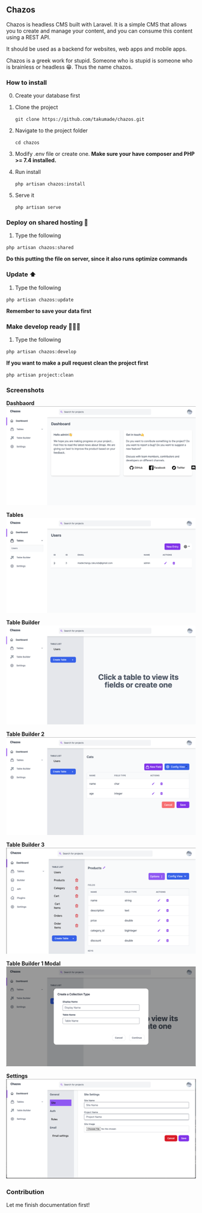 ## Chazos

Chazos is headless CMS built with Laravel. It is a simple CMS that allows you to create and manage your content, and you can consume this content using a REST API.

It should be used as a backend for websites, web apps and mobile apps.

Chazos is a greek work for stupid. Someone who is stupid is someone who is brainless or headless 😁. Thus the name chazos. 


### How to install

0. Create your database first

1. Clone the project

    `git clone https://github.com/takumade/chazos.git`

2. Navigate to the project folder

    `cd chazos`

3. Modify .env file or create one. **Make sure your have composer and PHP >= 7.4 installed.**
    

4.  Run install

    `php artisan chazos:install`

8. Serve it

    `php artisan serve`


### Deploy on shared hosting 🚀

1. Type the following

`php artisan chazos:shared`

**Do this putting the file on server, since it also runs optimize commands**

### Update ⬆️

1. Type the following

`php artisan chazos:update`

**Remember to save your data first**

### Make develop ready 👨🏽‍💻

1. Type the following

`php artisan chazos:develop`

**If you want to make a pull request clean the project first**

`php artisan project:clean`


### Screenshots

**Dashbaord**
![Chazos Dashbaord](./readme_images/chazos_dashboard.png)

**Tables**
![Chazos Tables](./readme_images/chazos_tables.png)

**Table Builder**
![Chazos Table Builder](./readme_images/chazos_tablebuilder.png)

**Table Builder 2**
![Chazos Table Builder 2](./readme_images/chazos_tablebuilder2.png)

**Table Builder 3**
![Chazos Table Builder 3](./readme_images/chazos_tablebuilder3.png)

**Table Builder 1 Modal**
![Chazos Modal](./readme_images/chazos_modal.png)

**Settings**
![Chazos Settings](./readme_images/chazos_settings.png)

### Contribution

Let me finish documentation first!


